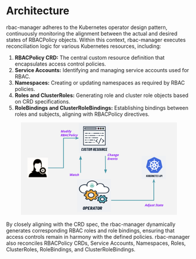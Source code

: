 # Architecture

rbac-manager adheres to the Kubernetes operator design pattern, continuously monitoring the alignment between the actual and desired states of RBACPolicy objects. Within this context, rbac-manager executes reconciliation logic for various Kubernetes resources, including:

1. **RBACPolicy CRD:** The central custom resource definition that encapsulates access control policies.
2. **Service Accounts:** Identifying and managing service accounts used for RBAC.
3. **Namespaces:** Creating or updating namespaces as required by RBAC policies.
4. **Roles and ClusterRoles:** Generating role and cluster role objects based on CRD specifications.
5. **RoleBindings and ClusterRoleBindings:** Establishing bindings between roles and subjects, aligning with RBACPolicy directives.

<figure><img src=".gitbook/assets/Screenshot 2023-09-20 at 10.45.58 PM.png" alt=""><figcaption></figcaption></figure>

By closely aligning with the CRD spec, the rbac-manager dynamically generates corresponding RBAC roles and role bindings, ensuring that access controls remain in harmony with the defined policies. rbac-manager also reconciles RBACPolicy CRDs, Service Accounts, Namespaces, Roles, ClusterRoles, RoleBindings, and ClusterRoleBindings.

